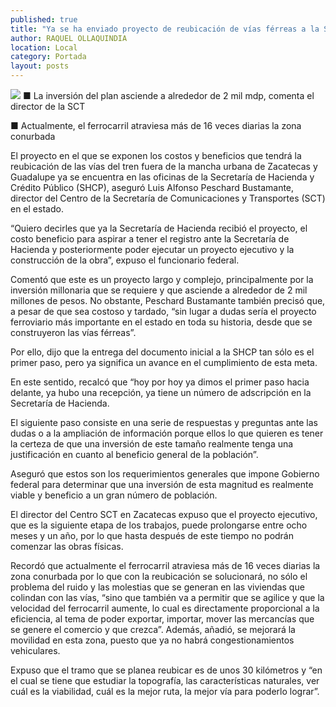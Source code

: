 ```yaml
---
published: true
title: "Ya se ha enviado proyecto de reubicación de vías férreas a la SHCP: Peschard Bustamante"
author: RAQUEL OLLAQUINDIA
location: Local
category: Portada
layout: posts
---
```


![](http://i.imgur.com/K5EXfBCm.jpg)
■ La inversión del plan asciende a alrededor de 2 mil mdp, comenta el director de la SCT

■ Actualmente, el ferrocarril atraviesa más de 16 veces diarias la zona conurbada

El proyecto en el que se exponen los costos y beneficios que tendrá la reubicación de las vías del tren fuera de la mancha urbana de Zacatecas y Guadalupe ya se encuentra en las oficinas de la Secretaría de Hacienda y Crédito Público (SHCP), aseguró Luis Alfonso Peschard Bustamante, director del Centro de la Secretaría de Comunicaciones y Transportes (SCT) en el estado.

“Quiero decirles que ya la Secretaría de Hacienda recibió el proyecto, el costo beneficio para aspirar a tener el registro ante la Secretaría de Hacienda y posteriormente poder ejecutar un proyecto ejecutivo y la construcción de la obra”, expuso el funcionario federal.

Comentó que este es un proyecto largo y complejo, principalmente por la inversión millonaria que se requiere y que asciende a alrededor de 2 mil millones de pesos. No obstante, Peschard Bustamante también precisó que, a pesar de que sea costoso y tardado, “sin lugar a dudas sería el proyecto ferroviario más importante en el estado en toda su historia, desde que se construyeron las vías férreas”.

Por ello, dijo que la entrega del documento inicial a la SHCP tan sólo es el primer paso, pero ya significa un avance en el cumplimiento de esta meta.

En este sentido, recalcó que “hoy por hoy ya dimos el primer paso hacia delante, ya hubo una recepción, ya tiene un número de adscripción en la Secretaría de Hacienda.

El siguiente paso consiste en una serie de respuestas y preguntas ante las dudas o a la ampliación de información porque ellos lo que quieren es tener la certeza de que una inversión de este tamaño realmente tenga una justificación en cuanto al beneficio general de la población”.

Aseguró que estos son los requerimientos generales que impone Gobierno federal para determinar que una inversión de esta magnitud es realmente viable y beneficio a un gran número de población.

El director del Centro SCT en Zacatecas expuso que el proyecto ejecutivo, que es la siguiente etapa de los trabajos, puede prolongarse entre ocho meses y un año, por lo que hasta después de este tiempo no podrán comenzar las obras físicas.

Recordó que actualmente el ferrocarril atraviesa más de 16 veces diarias la zona conurbada por lo que con la reubicación se solucionará, no sólo el problema del ruido y las molestias que se generan en las viviendas que colindan con las vías, “sino que también va a permitir que se agilice y que la velocidad del ferrocarril aumente, lo cual es directamente proporcional a la eficiencia, al tema de poder exportar, importar, mover las mercancías que se genere el comercio y que crezca”. Además, añadió, se mejorará la movilidad en esta zona, puesto que ya no habrá congestionamientos vehiculares.

Expuso que el tramo que se planea reubicar es de unos 30 kilómetros y “en el cual se tiene que estudiar la topografía, las características naturales, ver cuál es la viabilidad, cuál es la mejor ruta, la mejor vía para poderlo lograr”.
